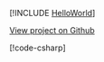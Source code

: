 [!INCLUDE [HelloWorld](../../examples/HelloWorld/README.md)]

<a href="https://github.com/roflmuffin/CounterStrikeSharp/tree/main/examples/HelloWorld" class="btn btn-secondary">View project on Github <i class="bi bi-github"></i></a>

[!code-csharp[](../../examples/HelloWorld/HelloWorldPlugin.cs)]